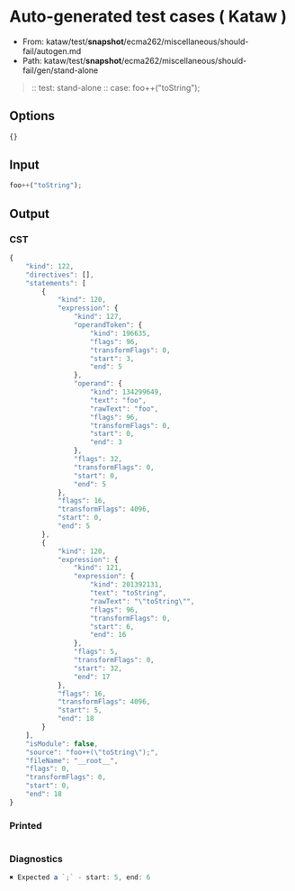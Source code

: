 # Auto-generated test cases ( Kataw )
- From: kataw/test/__snapshot__/ecma262/miscellaneous/should-fail/autogen.md
- Path: kataw/test/__snapshot__/ecma262/miscellaneous/should-fail/gen/stand-alone
> :: test: stand-alone
> :: case: foo++("toString");
## Options

`````js
{}
`````
## Input

`````js
foo++("toString");
`````
## Output

### CST

```javascript
{
    "kind": 122,
    "directives": [],
    "statements": [
        {
            "kind": 120,
            "expression": {
                "kind": 127,
                "operandToken": {
                    "kind": 196635,
                    "flags": 96,
                    "transformFlags": 0,
                    "start": 3,
                    "end": 5
                },
                "operand": {
                    "kind": 134299649,
                    "text": "foo",
                    "rawText": "foo",
                    "flags": 96,
                    "transformFlags": 0,
                    "start": 0,
                    "end": 3
                },
                "flags": 32,
                "transformFlags": 0,
                "start": 0,
                "end": 5
            },
            "flags": 16,
            "transformFlags": 4096,
            "start": 0,
            "end": 5
        },
        {
            "kind": 120,
            "expression": {
                "kind": 121,
                "expression": {
                    "kind": 201392131,
                    "text": "toString",
                    "rawText": "\"toString\"",
                    "flags": 96,
                    "transformFlags": 0,
                    "start": 6,
                    "end": 16
                },
                "flags": 5,
                "transformFlags": 0,
                "start": 32,
                "end": 17
            },
            "flags": 16,
            "transformFlags": 4096,
            "start": 5,
            "end": 18
        }
    ],
    "isModule": false,
    "source": "foo++(\"toString\");",
    "fileName": "__root__",
    "flags": 0,
    "transformFlags": 0,
    "start": 0,
    "end": 18
}
```

### Printed

```javascript

```

### Diagnostics

```javascript
✖ Expected a `;` - start: 5, end: 6

```

